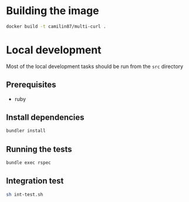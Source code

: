 # Building the image  

```bash
docker build -t camilin87/multi-curl .
```

# Local development  

Most of the local development tasks should be run from the `src` directory  

## Prerequisites  

- ruby

## Install dependencies  

```bash
bundler install
```

## Running the tests  

```bash
bundle exec rspec
```

## Integration test  

```bash
sh int-test.sh
```
